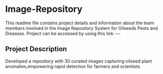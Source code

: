 # Image-Repository

This readme file contains project details and information about the team members involved in the Image Repository System for Oilseeds Pests and Diseases.
Project can be accessed by using this link ---

## Project Description

 Developed a repository with 30 curated images capturing oilseed plant anomalies,empowering rapid detection for farmers and scientists.
